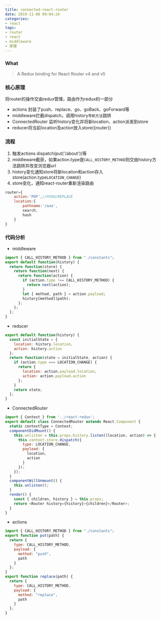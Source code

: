 ```yaml
---
title: connected-react-router
date: 2019-11-08 09:04:24
categories:
- react
tags:
- router
- react
- middleware
- 原理
---
```

### What
> A Redux binding for React Router v4 and v5
<!-- more -->

### 核心原理
将router的操作交由redux管理，路由作为redux的一部分
+ actions
封装了push、replace、go、goBack、goForward等
+ middleware拦截dispatch，调用history`导航方法`跳转
+ ConnectedRouter
监听history变化并将新location、action派发到store
+ reducer将当前location及action放入store({router})

### 流程
1. 触发actions
dispatch(put('/about'))等
2. middleware截获，如果action.type是`CALL_HISTORY_METHOD`则交由history方法跳转并改变浏览器url
3. history变化通知store将新location和action存入store(action.type`LOCATION_CHANGE`)
4. store变化，通知react-router重新渲染路由
```javascript
router={
    action:'POP',//PUSH/REPLACE
    location:{
        pathname:'/aaa',
        search,
        hash
    }
}
```
### 代码分析
+ middleware
```javascript
import { CALL_HISTORY_METHOD } from "./constants";
export default function(history) {
  return function(store) {
    return function(next) {
      return function(action) {
        if (action.type !== CALL_HISTORY_METHOD) {
          return next(action);
        }
        let { method, path } = action.payload;
        history[method](path);
      };
    };
  };
}
```
+ reducer
```javascript
export default function(history) {
  const initialState = {
    location: history.location,
    action: history.action
  };
  return function(state = initialState, action) {
    if (action.type === LOCATION_CHANGE) {
      return {
        location: action.payload.location,
        action: action.payload.action
      };
    }
    return state;
  };
}
```
+ ConnectedRouter
```javascript
import { Context } from '../react-redux';
export default class ConnectedRouter extends React.Component {
  static contextType = Context;
  componentDidMount() {
    this.unlisten = this.props.history.listen((location, action) => {
      this.context.store.dispatch({
        type: LOCATION_CHANGE,
        payload: {
          location,
          action
        }
      });
    });
  }
  componentWillUnmount() {
    this.unlisten();
  }
  render() {
    const { children, history } = this.props;
    return <Router history={history}>{children}</Router>;
  }
}
```
+ actions
```javascript
import { CALL_HISTORY_METHOD } from "./constants";
export function put(path) {
  return {
    type: CALL_HISTORY_METHOD,
    payload: {
      method: "push",
      path
    }
  };
}
export function replace(path) {
  return {
    type: CALL_HISTORY_METHOD,
    payload: {
      method: "replace",
      path
    }
  };
}
```